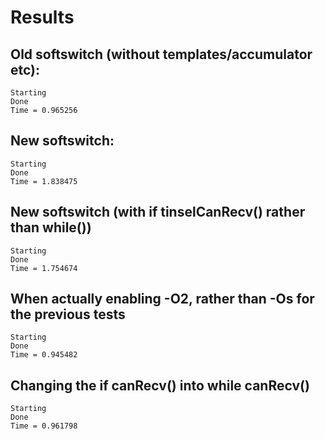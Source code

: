 # Results

## Old softswitch (without templates/accumulator etc):
```
Starting
Done
Time = 0.965256
```

## New softswitch:
```
Starting
Done
Time = 1.838475
```

## New softswitch (with if tinselCanRecv() rather than while()) 
```
Starting
Done
Time = 1.754674
```

## When actually enabling -O2, rather than -Os for the previous tests
```
Starting
Done
Time = 0.945482
```

## Changing the if canRecv() into while canRecv() 
```
Starting
Done
Time = 0.961798
```